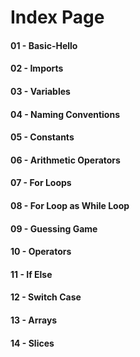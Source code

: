 
# Index Page

#### 01 - Basic-Hello
#### 02 - Imports
#### 03 - Variables
#### 04 - Naming Conventions
#### 05 - Constants
#### 06 - Arithmetic Operators
#### 07 - For Loops
#### 08 - For Loop as While Loop
#### 09 - Guessing Game
#### 10 - Operators
#### 11 - If Else
#### 12 - Switch Case
#### 13 - Arrays
#### 14 - Slices